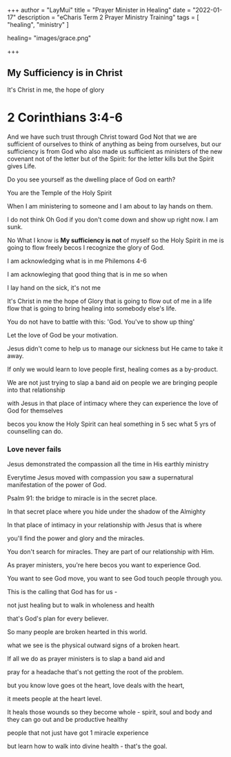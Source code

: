 +++
author = "LayMui"
title = "Prayer Minister in Healing"
date = "2022-01-17"
description = "eCharis Term 2 Prayer Ministry Training"
tags = [
    "healing", "ministry"
]

healing= "images/grace.png"

+++

## My Sufficiency is in Christ

It's Christ in me, the hope of glory

# 2 Corinthians 3:4-6

And we have such trust through Christ toward God
Not that we are sufficient of ourselves to think of anything
as being from ourselves, but our sufficiency is from God who
also made us sufficient as ministers of the new covenant not of the letter
but of the Spirit: for the letter kills but the Spirit gives Life.

Do you see yourself as the dwelling place of God on earth?

You are the Temple of the Holy Spirit

When I am ministering to someone and I am about to lay hands on them.

I do not think Oh God if you don't come down and show up right now. I am sunk.

No What I know is **My sufficiency is not** of myself so the Holy Spirit in me
is going to flow freely becos I recognize the glory of God.

I am acknowledging what is in me Philemons 4-6

I am acknowleging that good thing that is in me so when

I lay hand on the sick, it's not me

It's Christ in me the hope of Glory that is going to flow out of me in a life
flow that is going to bring healing into somebody else's life.

You do not have to battle with this: 'God. You've to show up thing'

Let the love of God be your motivation.

Jesus didn't come to help us to manage our sickness but He came to take it away.

If only we would learn to love people first, healing comes as a by-product.

We are not just trying to slap a band aid on people we are bringing people into that relationship

with Jesus in that place of intimacy where they can experience the love of God for themselves

becos you know the Holy Spirit can heal something in 5 sec what 5 yrs of counselling can do.

### Love never fails

Jesus demonstrated the compassion all the time in His earthly ministry

Everytime Jesus moved with compassion you saw a supernatural manifestation of the power of God.

Psalm 91: the bridge to miracle is in the secret place.

In that secret place where you hide under the shadow of the Almighty

In that place of intimacy in your relationship with Jesus that is where

you'll find the power and glory and the miracles.

You don't search for miracles. They are part of our relationship with Him.

As prayer ministers, you're here becos you want to experience God.

You want to see God move, you want to see God touch people through you.

This is the calling that God has for us -

not just healing but to walk in wholeness and health

that's God's plan for every believer.

So many people are broken hearted in this world.

what we see is the physical outward signs of a broken heart.

If all we do as prayer ministers is to slap a band aid and

pray for a headache that's not getting the root of the problem.

but you know love goes ot the heart, love deals with the heart,

it meets people at the heart level.

It heals those wounds so they become whole -
spirit, soul and body and they can go out and be productive healthy

people that not just have got 1 miracle experience

but learn how to walk into divine health - that's the goal.
